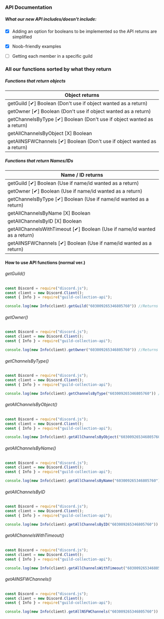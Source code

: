 ### API Documentation

##### What our new API includes/doesn't include:

- [x] Adding an option for booleans to be implemented so the API returns are simplified
- [x] Noob-friendly examples
- [ ] Getting each member in a specific guild


### All our functions sorted by what they return

##### Functions that return objects

Object returns |
---------------|
getGuild [✔] Boolean (Don't use if object wanted as a return) |
getOwner [✔] Boolean (Don't use if object wanted as a return) |
getChannelsByType [✔] Boolean (Don't use if object wanted as a return) |
getAllChannelsByObject [X] Boolean |
getAllNSFWChannels [✔] Boolean (Don't use if object wanted as a return) |


##### Functions that return Names/IDs

Name / ID returns |
------------------|
getGuild [✔] Boolean (Use if name/id wanted as a return) |
getOwner [✔] Boolean (Use if name/id wanted as a return) |
getChannelsByType [✔] Boolean (Use if name/id wanted as a return) |
getAllChannelsByName [X] Boolean |
getAllChannelsByID [X] Boolean | 
getAllChannelsWithTimeout [✔] Boolean (Use if name/id wanted as a return) |
getAllNSFWChannels [✔] Boolean (Use if name/id wanted as a return) |




#### How to use API functions (normal ver.)


###### getGuild()

```js
const Discord = require("discord.js");
const client = new Discord.Client();
const { Info } = require("guild-collection-api");

console.log(new Info(client).getGuild("603009265346805760")) //Returns the guild object without the boolean parameter supplied
```


###### getOwner()

```js
const Discord = require("discord.js");
const client = new Discord.Client();
const { Info } = require("guild-collection-api");

console.log(new Info(client).getOwner("603009265346805760")) //Returns the user object of the owner without the boolean parameter supplied
```


###### getChannelsByType()

```js
const Discord = require("discord.js");
const client = new Discord.Client();
const { Info } = require("guild-collection-api");

console.log(new Info(client).getChannelsByType("603009265346805760")) //Returns an object of each channel without the boolean parameter supplied
```


###### getAllChannelsByObject()

```js
const Discord = require("discord.js");
const client = new Discord.Client();
const { Info } = require("guild-collection-api");

console.log(new Info(client).getAllChannelsByObject("603009265346805760")) //Returns an object of each channel in the guild. Boolean isn't a viable parameter here
```


###### getAllChannelsByName()

```js
const Discord = require("discord.js");
const client = new Discord.Client();
const { Info } = require("guild-collection-api");

console.log(new Info(client).getAllChannelsByName("603009265346805760")) //Returns all channels in the guild by their name. Boolean isn't a viable parameter here
```


###### getAllChannelsByID

```js
const Discord = require("discord.js");
const client = new Discord.Client();
const { Info } = require("guild-collection-api");

console.log(new Info(client).getAllChannelsByID("603009265346805760")) //Returns all channels in the guild by their ID. Boolean isn't a viable parameter here
```

###### getAllChannelsWithTimeout()

```js
const Discord = require("discord.js");
const client = new Discord.Client();
const { Info } = require("guild-collection-api");

console.log(new Info(client).getAllChannelsWithTimeout("603009265346805760")) //Returns all channels that have a timeout, returns the object of each channel with no boolean parameter supplied
```


###### getAllNSFWChannels()

```js
const Discord = require("discord.js");
const client = new Discord.Client();
const { Info } = require("guild-collection-api");

console.log(new Info(client).getAllNSFWChannels("603009265346805760")) //Returns all nsfw channels returns the object of each channel with no boolean parameter supplied
```